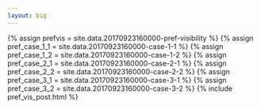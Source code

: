 ```yaml
---
layout: big
---
```

{% assign prefvis = site.data.20170923160000-pref-visibility %}
{% assign pref_case_1_1 = site.data.20170923160000-case-1-1 %}
{% assign pref_case_1_2 = site.data.20170923160000-case-1-2 %}
{% assign pref_case_2_1 = site.data.20170923160000-case-2-1 %}
{% assign pref_case_2_2 = site.data.20170923160000-case-2-2 %}
{% assign pref_case_3_1 = site.data.20170923160000-case-3-1 %}
{% assign pref_case_3_2 = site.data.20170923160000-case-3-2 %}
{% include pref_vis_post.html %}
